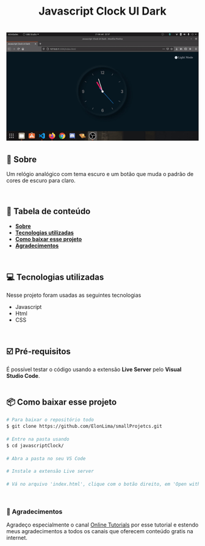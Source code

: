 <h1 align='center' >Javascript Clock UI Dark </h1>

<h1 align='center'> <img src='public/clockUI.gif'> </h1>

## :notebook: Sobre
Um relógio analógico com tema escuro e um botão que muda o padrão de cores de escuro para claro.

<br>

## :file_folder: Tabela de conteúdo
- **[Sobre](#-sobre)**
- **[Tecnologias utilizadas](#-tecnologias-utilizadas)**
- **[Como baixar esse projeto](#-como-baixar-esse-projeto)**
- **[Agradecimentos](#-agradecimentos)**

<br>

## :computer: Tecnologias utilizadas

Nesse projeto foram usadas as seguintes tecnologias
- Javascript
- Html
- CSS

<br>

## :ballot_box_with_check: Pré-requisitos
É possível testar o código usando a extensão **Live Server** pelo **Visual Studio Code**.
<br><br>
## :package: Como baixar esse projeto

```bash 
# Para baixar o repositório todo
$ git clone https://github.com/ElonLima/smallProjetcs.git

# Entre na pasta usando 
$ cd javascriptClock/

# Abra a pasta no seu VS Code

# Instale a extensão Live server

# Vá no arquivo 'index.html', clique com o botão direito, em 'Open with Live Server' e o projeto irá abrir seu navegador.
```

<br>

### :clap: Agradecimentos
Agradeço especialmente o canal [Online Tutorials](https://www.youtube.com/channel/UCbwXnUipZsLfUckBPsC7Jog) por esse tutorial e estendo meus agradecimentos a todos os canais que oferecem conteúdo gratis na internet.